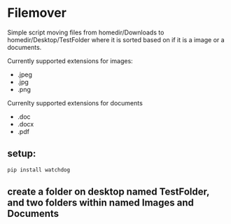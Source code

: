# Filemover
Simple script moving files from homedir/Downloads to homedir/Desktop/TestFolder where it is sorted based on if it is a image or a documents.

Currently supported extensions for images: 
- .jpeg
- .jpg
- .png

Currenlty supported extensions for documents
- .doc
- .docx
- .pdf

## setup:
```python
pip install watchdog
```
create a folder on desktop named TestFolder, and two folders within named Images and Documents
------